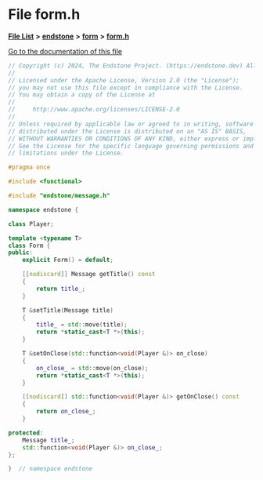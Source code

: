 

# File form.h

[**File List**](files.md) **>** [**endstone**](dir_6cf277b678674f97c7a2b6b3b2447b33.md) **>** [**form**](dir_0fd3b458603af3963ebb9c312a9238ec.md) **>** [**form.h**](form_8h.md)

[Go to the documentation of this file](form_8h.md)


```C++
// Copyright (c) 2024, The Endstone Project. (https://endstone.dev) All Rights Reserved.
//
// Licensed under the Apache License, Version 2.0 (the "License");
// you may not use this file except in compliance with the License.
// You may obtain a copy of the License at
//
//     http://www.apache.org/licenses/LICENSE-2.0
//
// Unless required by applicable law or agreed to in writing, software
// distributed under the License is distributed on an "AS IS" BASIS,
// WITHOUT WARRANTIES OR CONDITIONS OF ANY KIND, either express or implied.
// See the License for the specific language governing permissions and
// limitations under the License.

#pragma once

#include <functional>

#include "endstone/message.h"

namespace endstone {

class Player;

template <typename T>
class Form {
public:
    explicit Form() = default;

    [[nodiscard]] Message getTitle() const
    {
        return title_;
    }

    T &setTitle(Message title)
    {
        title_ = std::move(title);
        return *static_cast<T *>(this);
    }

    T &setOnClose(std::function<void(Player &)> on_close)
    {
        on_close_ = std::move(on_close);
        return *static_cast<T *>(this);
    }

    [[nodiscard]] std::function<void(Player &)> getOnClose() const
    {
        return on_close_;
    }

protected:
    Message title_;
    std::function<void(Player &)> on_close_;
};

}  // namespace endstone
```


